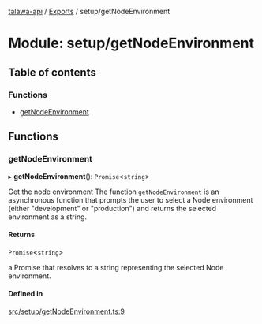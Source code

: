 [talawa-api](../README.md) / [Exports](../modules.md) / setup/getNodeEnvironment

# Module: setup/getNodeEnvironment

## Table of contents

### Functions

- [getNodeEnvironment](setup_getNodeEnvironment.md#getnodeenvironment)

## Functions

### getNodeEnvironment

▸ **getNodeEnvironment**(): `Promise`\<`string`\>

Get the node environment
The function `getNodeEnvironment` is an asynchronous function that prompts the user to select a Node
environment (either "development" or "production") and returns the selected environment as a string.

#### Returns

`Promise`\<`string`\>

a Promise that resolves to a string representing the selected Node environment.

#### Defined in

[src/setup/getNodeEnvironment.ts:9](https://github.com/PalisadoesFoundation/talawa-api/blob/0deccac/src/setup/getNodeEnvironment.ts#L9)
